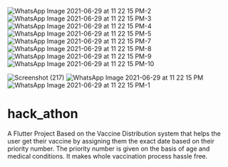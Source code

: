 ![WhatsApp Image 2021-06-29 at 11 22 15 PM-2](https://user-images.githubusercontent.com/51755338/123846200-b1d43a00-d932-11eb-9fe7-c130f1ac8272.jpeg)
![WhatsApp Image 2021-06-29 at 11 22 15 PM-3](https://user-images.githubusercontent.com/51755338/123846205-b3056700-d932-11eb-9ea2-9155399d4048.jpeg)
![WhatsApp Image 2021-06-29 at 11 22 15 PM-4](https://user-images.githubusercontent.com/51755338/123846207-b4369400-d932-11eb-996f-06f944edcddf.jpeg)
![WhatsApp Image 2021-06-29 at 11 22 15 PM-5](https://user-images.githubusercontent.com/51755338/123846208-b4369400-d932-11eb-922a-98f393276e54.jpeg)
![WhatsApp Image 2021-06-29 at 11 22 15 PM-7](https://user-images.githubusercontent.com/51755338/123846211-b4cf2a80-d932-11eb-90c4-43d9d00ac24a.jpeg)
![WhatsApp Image 2021-06-29 at 11 22 15 PM-8](https://user-images.githubusercontent.com/51755338/123846213-b567c100-d932-11eb-9273-1b36c5af6038.jpeg)
![WhatsApp Image 2021-06-29 at 11 22 15 PM-9](https://user-images.githubusercontent.com/51755338/123846215-b6005780-d932-11eb-819b-6d9aeb0ccc14.jpeg)
![WhatsApp Image 2021-06-29 at 11 22 15 PM-10](https://user-images.githubusercontent.com/51755338/123846219-b6005780-d932-11eb-97c3-c015bb460ce9.jpeg)

![Screenshot (217)](https://user-images.githubusercontent.com/51755338/123846231-b862b180-d932-11eb-9073-8a9a56528e7e.png)
![WhatsApp Image 2021-06-29 at 11 22 15 PM](https://user-images.githubusercontent.com/51755338/123846234-ba2c7500-d932-11eb-9b20-d5709b17551b.jpeg)
![WhatsApp Image 2021-06-29 at 11 22 15 PM-1](https://user-images.githubusercontent.com/51755338/123846237-bb5da200-d932-11eb-94b2-0cf887ca0a18.jpeg)
# hack_athon

A Flutter Project Based on the Vaccine Distribution system that helps the user get their vaccine 
by assigning  them the exact date based on their priority number.
The priority number is given on the basis of age and medical conditions.
It makes whole vaccination process hassle free.

